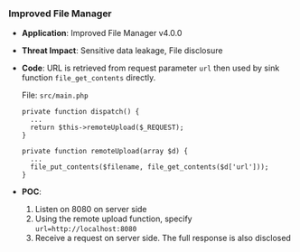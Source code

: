 ### Improved File Manager 

- **Application**: Improved File Manager v4.0.0 

- **Threat Impact**: Sensitive data leakage, File disclosure

- **Code**: URL is retrieved from request parameter `url` then used by sink function `file_get_contents` directly. 

  File: `src/main.php`

  ```
  private function dispatch() {
    ...
    return $this->remoteUpload($_REQUEST);
  }
  
  private function remoteUpload(array $d) {
    ...
    file_put_contents($filename, file_get_contents($d['url']));
  }
  ```

- **POC**:
  1. Listen on 8080 on server side
  1. Using the remote upload function, specify `url=http://localhost:8080`
  1. Receive a request on server side. The full response is also disclosed
